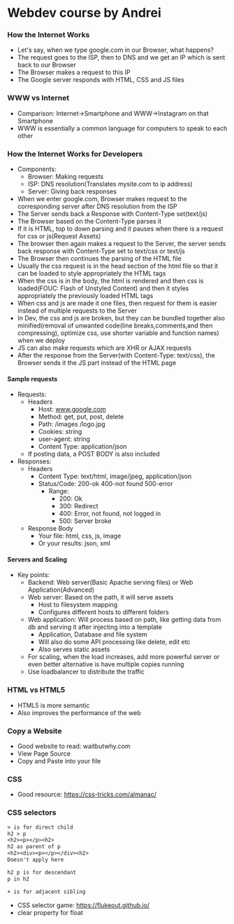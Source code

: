 # Webdev course by Andrei

### How the Internet Works
* Let's say, when we type google.com in our Browser, what happens?
* The request goes to the ISP, then to DNS and we get an IP which is sent back to our Browser
* The Browser makes a request to this IP
* The Google server responds with HTML, CSS and JS files

### WWW vs Internet
* Comparison: Internet->Smartphone and WWW->Instagram on that Smartphone
* WWW is essentially a common language for computers to speak to each other

### How the Internet Works for Developers
* Components:
  * Browser: Making requests
  * ISP: DNS resolution(Translates mysite.com to ip address)
  * Server: Giving back responses
* When we enter google.com, Browser makes request to the corresponding server after DNS resolution from the ISP
* The Server sends back a Response with Content-Type set(text/js)
* The Browser based on the Content-Type parses it
* If it is HTML, top to down parsing and it pauses when there is a request for css or js(Request Assets)
* The browser then again makes a request to the Server, the server sends back response with Content-Type set to text/css or text/js
* The Browser then continues the parsing of the HTML file
* Usually the css request is in the head section of the html file so that it can be loaded to style appropriately the HTML tags
* When the css is in the body, the html is rendered and then css is loaded(FOUC: Flash of Unstyled Content) and then it styles appropriately the previously loaded HTML tags
* When css and js are made it one files, then request for them is easier instead of multiple requests to the Server
* In Dev, the css and js are broken, but they can be bundled together also minified(removal of unwanted code(line breaks,comments,and then compressing), optimize css, use shorter variable and function names) when we deploy
* JS can also make requests which are XHR or AJAX requests
* After the response from the Server(with Content-Type: text/css), the Browser sends it the JS part instead of the HTML page

#### Sample requests
* Requests:
  * Headers
    * Host: www.google.com
    * Method: get, put, post, delete
    * Path: /images /logo.jpg
    * Cookies: string
    * user-agent: string
    * Content Type: application/json
  * If posting data, a POST BODY is also included
* Responses:
  * Headers
    * Content Type: text/html, image/jpeg, application/json
    * Status/Code: 200-ok 400-not found 500-error
      * Range:
        * 200: Ok
        * 300: Redirect
        * 400: Error, not found, not logged in
        * 500: Server broke
  * Response Body
    * Your file: html, css, js, image
    * Or your results: json, xml

#### Servers and Scaling
* Key points:
  * Backend: Web server(Basic Apache serving files) or Web Application(Advanced)
  * Web server: Based on the path, it will serve assets
    * Host to filesystem mapping
    * Configures different hosts to different folders
  * Web application: Will process based on path, like getting data from db and serving it after injecting into a template
    * Application, Database and file system
    * Will also do some API processing like delete, edit etc
    * Also serves static assets
  * For scaling, when the load increases, add more powerful server or even better alternative is have multiple copies running
  * Use loadbalancer to distribute the traffic

### HTML vs HTML5
* HTML5 is more semantic
* Also improves the performance of the web

### Copy a Website
* Good website to read: waitbutwhy.com
* View Page Source 
* Copy and Paste into your file

### CSS
* Good resource: https://css-tricks.com/almanac/

### CSS selectors
```txt
> is for direct child
h2 > p
<h2><p></p><h2>
h2 as parent of p
<h2><div><p></p></div><h2>
Doesn't apply here

h2 p is for descendant
p in h2

+ is for adjacent sibling
```
* CSS selector game: https://flukeout.github.io/
* clear property for float
